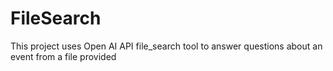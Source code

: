 # FileSearch
This project uses Open AI API file_search tool to answer questions about an event from a file provided
